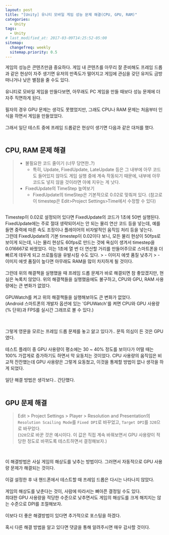 ```yaml
---
layout: post
title: "[Unity] 유니티 모바일 게임 성능 문제 해결(CPU, GPU, RAM)"
categories:
  - Unity
tags:
  - Unity
# last_modified_at: 2017-03-09T14:25:52-05:00
sitemap:
  changefreq: weekly
  sitemap.priority: 0.5
---
```

게임의 성능은 콘텐츠만큼 중요하다. 게임 내 콘텐츠를 아무리 잘 준비해도 프레임 드롭과 같은 현상이 자주 생기면 유저의 만족도가 떨어지고 게임에 관심을 갖던 유저도 금방 떠나거나 낮은 별점을 줄 수도 있다. 
<br><br>
유니티로 모바일 게임을 만들다보면, 아무래도 PC 게임을 만들 때보다 성능 문제에 더 자주 직면하게 된다. 
<br><br>
필자의 경우 GPU 문제는 생각도 못했었지만, 그래도 CPU나 RAM 문제는 처음부터 인식을 하면서 게임을 만들었었다.
<br><br>
그래서 일단 테스트 중에 프레임 드롭같은 현상이 생기면 다음과 같은 대처를 했다. 
<br><br>

## CPU, RAM 문제 해결
> - 불필요한 코드 줄이기 (너무 당연한..?)
>   - 특히, Update, FixedUpdate, LateUpdate 등은 그 내부에 아무 코드도 들어있지 않아도 게임 실행 중에 계속 작동되기 때문에, 내부에 아무 코드도 넣지 않을 것이라면 아예 지우는 게 낫다.
> - FixedUpdate의 TimeStep 높여보기
>   - FixedUpdate의 timeStep은 기본적으로 0.02로 맞춰져 있다. (참고로 이 timestep은 Edit>Project Settings>Time에서 수정할 수 있다) 
<br>
Timestep이 0.02로 설정되어 있다면 FixedUpdate의 코드가 1초에 50번 실행된다. FixedUpdate에는 주로 절대 생략되어서는 안 되는 물리 연산 코드 등을 넣는데, 예를 들면 중력에 따른 속도 조정이나 플레이어의 비자발적인 움직임 처리 등을 넣는다. 
<br>
그런데 FixedUpdate의 기본 timestep이 0.02이다 보니, 모든 물리 현상이 50fps로 보이게 되는데, 나는 물리 현상도 60fps로 만드는 것에 욕심이 생겨서 timestep을 0.016667로 바꿨었다. 이는 1초에 열 번 더 연산할 거리를 만들어주므로 스마트폰을 더 빠르게 데우게 되고 쓰로틀링을 유발시킬 수도 있다.
> - 이미지 에셋 품질 낮추기
>   - 이미지 에셋 품질이 높다면 아무래도 RAM을 많이 차지하게 될 것이다.
<br>


<br>
그런데 위의 해결책을 실행했을 때 프레임 드롭 문제가 바로 해결되면 참 좋았겠지만, 현실은 녹록치 않았다. 위의 해결책들을 실행했음에도 불구하고, CPU와 GPU, RAM 사용량에는 큰 변화가 없었다.
<br><br>
GPUWatch를 켜고 위의 해결책들을 실행해보아도 큰 변화가 없었다. <br>
(Android 스마트폰의 개발자 옵션에 있는 'GPUWatch'를 켜면 CPU와 GPU 사용량(% 단위)과 FPS를 실시간 그래프로 볼 수 있다.)
<br><br><br>

그렇게 영문을 모르는 프레임 드롭 문제를 놓고 앓고 있다가.. 문뜩 의심이 든 것은 GPU였다. 
<br><br>
테스트 플레이 중 GPU 사용량이 평소에는 30 ~ 40% 정도를 보이다가 어떨 때는 100% 가깝게로 증가하기도 하면서 막 요동치는 것이었다. CPU 사용량의 움직임은 비교적 잔잔했는데 GPU 사용량은 그렇게 요동쳤고, 이것을 통제할 방법이 없나 생각을 하게 되었다.
<br><br>
일단 해결 방법은 생각보다.. 간단했다.
<br><br>

## GPU 문제 해결
> Edit > Project Settings > Player > Resolution and Presentation의 `Resolution Scailing Mode`를 `Fixed DPI`로 바꾸었고, `Target DPI`를 `320`으로 바꾸었다.<br>
(`320`으로 바꾼 것은 예시이다. 이 값은 직접 계속 바꿔보면서 GPU 사용량이 적당한 정도로 바뀌도록 테스트하면서 결정해보자.)
<br>

이 해결방법은 사실 게임의 해상도를 낮추는 방법이다. 그러면서 자동적으로 GPU 사용량 문제가 해결되는 것이다.
<br><br>
이걸 설정한 후 내 핸드폰에서 테스트할 때 프레임 드롭은 다시는 나타나지 않았다.
<br><br>
게임의 해상도를 낮춘다는 것이, 사람에 따라서는 뼈아픈 결정일 수도 있다.
<br>
최대한 GPU 사용량을 적당한 수준으로 낮추면서도 게임의 해상도를 크게 해치지는 않는 수준으로 DPI를 조절해보자. 
<br><br>
이보다 더 좋은 해결방법이 있다면 추가적으로 포스팅을 하겠다.
<br><br>
혹시 다른 해결 방법을 알고 있다면 댓글을 통해 알려주시면 매우 감사할 것이다.